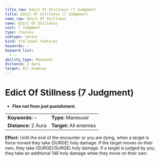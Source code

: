 ```yaml
---
title_raw: Edict Of Stillness (7 Judgment)
title: Edict Of Stillness (7 Judgment)
name_raw: Edict Of Stillness
name: Edict Of Stillness
cost: 7 Judgment
type: classes
subtype: censor
kind: 3rd-level features
keywords: –
keyword_list:
  - –
ability_type: Maneuver
distance: 2 Aura
target: All enemies
---
```


# Edict Of Stillness (7 Judgment)

- **Flee not from just punishment.**

|                      |                         |
| :------------------- | :---------------------- |
| **Keywords:** –      | **Type:** Maneuver      |
| **Distance:** 2 Aura | **Target:** All enemies |

**Effect:** Until the end of the encounter or you are dying, when a target is force moved they take (SURGE) holy damage. If the target moves on their own, they take (SURGE)(SURGE) holy damage. If a target is judged by you, they take an additional 1d6 holy damage when they move on their own.
